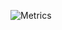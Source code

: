 ![Metrics](https://metrics.lecoq.io/AiharaMahiru?template=classic&isocalendar=1&languages=1&lines=1&stars=1&habits=1&introduction=1&projects=1&pagespeed=1&base=header%2C%20activity%2C%20community%2C%20repositories%2C%20metadata&base.indepth=false&base.hireable=false&base.skip=false&isocalendar=false&isocalendar.duration=half-year&languages=false&languages.limit=8&languages.threshold=0%25&languages.other=true&languages.colors=github&languages.sections=most-used&languages.indepth=false&languages.analysis.timeout=15&languages.analysis.timeout.repositories=7.5&languages.categories=markup%2C%20programming&languages.recent.categories=markup%2C%20programming&languages.recent.load=300&languages.recent.days=14&lines=false&lines.sections=base&lines.repositories.limit=4&lines.history.limit=1&stars=false&stars.limit=4&habits=false&habits.from=200&habits.days=14&habits.facts=true&habits.charts=false&habits.charts.type=chartist&habits.trim=true&habits.languages.limit=8&habits.languages.threshold=0%25&projects=false&projects.limit=2&projects.descriptions=true&introduction=false&introduction.title=true&pagespeed=false&pagespeed.url=https%3A%2F%2Fwww.miaouu.top&pagespeed.detailed=false&pagespeed.screenshot=true&pagespeed.pwa=true&config.timezone=Asia%2FShanghai)
